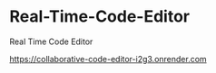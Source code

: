 # Real-Time-Code-Editor
Real Time Code Editor


https://collaborative-code-editor-i2g3.onrender.com
